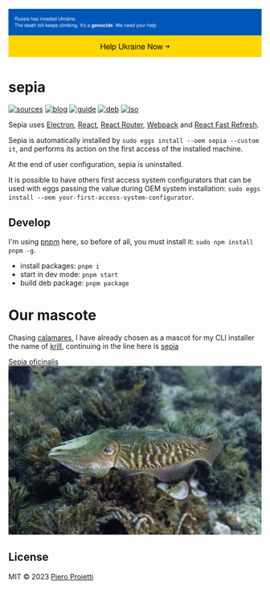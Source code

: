 [![Stand With Ukraine](https://raw.githubusercontent.com/vshymanskyy/StandWithUkraine/main/banner2-direct.svg)](https://vshymanskyy.github.io/StandWithUkraine)

sepia
=======
[![sources](https://img.shields.io/badge/github-sources-cyan)](https://github.com/pieroproietti/sepia)
[![blog](https://img.shields.io/badge/blog-penguin's%20eggs-cyan)](https://penguins-eggs.net)
[![guide](https://img.shields.io/badge/guide-penguin's%20eggs-cyan)](https://penguins-eggs.net/book/)
[![deb](https://img.shields.io/badge/deb-packages-blue)](https://sourceforge.net/projects/penguins-eggs/files/DEBS)
[![iso](https://img.shields.io/badge/iso-images-cyan)](https://sourceforge.net/projects/penguins-eggs/files/ISOS)

<p>
  Sepia uses <a href="https://electron.atom.io/">Electron</a>, <a href="https://facebook.github.io/react/">React</a>, <a href="https://github.com/reactjs/react-router">React Router</a>, <a href="https://webpack.js.org/">Webpack</a> and <a href="https://www.npmjs.com/package/react-refresh">React Fast Refresh</a>.
</p>

Sepia is automatically installed by ```sudo eggs install --oem sepia --custom it```, and performs its action on the first access of the installed machine.

At the end of user configuration, sepia is uninstalled.

It is possible to have others first access system configurators that can be used with eggs passing the value during OEM system installation: ```sudo eggs install --oem your-first-access-system-configurator```.

 ## Develop
 I'm using [pnpm](https://pnpm.io/) here, so before of all, you must install it: ```sudo npm install pnpm -g```.

 * install packages: ```pnpm i```
 * start in dev mode: ```pnpm start```
 * build deb package: ```pnpm package```

# 
# Our mascote

Chasing [calamares](https://calamares.io/), I have already chosen as a mascot for my CLI installer the name of [krill](https://penguins-eggs), continuing in the line here is [sepia](https://github.com/pieroproietti/sepia)

[Sepia oficinalis](https://en.wikipedia.org/wiki/Common_cuttlefish)
![sepia](assets/sepia.png)
## License

MIT © 2023 [Piero Proietti](https://github.com/pieroproietti/LICENZE)
